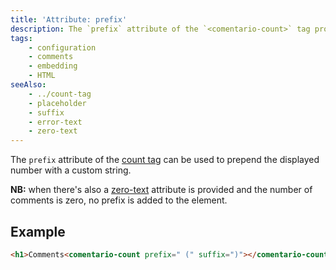 ```yaml
---
title: 'Attribute: prefix'
description: The `prefix` attribute of the `<comentario-count>` tag provides text displayed before the number
tags:
    - configuration
    - comments
    - embedding
    - HTML
seeAlso:
    - ../count-tag
    - placeholder
    - suffix
    - error-text
    - zero-text
---
```


The `prefix` attribute of the [count tag](../count-tag) can be used to prepend the displayed number with a custom string.

<!--more-->

**NB:** when there's also a [zero-text](zero-text) attribute is provided and the number of comments is zero, no prefix is added to the element.

## Example

```html
<h1>Comments<comentario-count prefix=" (" suffix=")"></comentario-count></h1>
```

